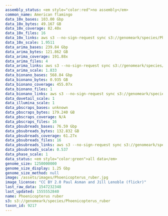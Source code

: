 ```yaml
---
assembly_status: <em style="color:red">no assembly</em>
common_name: American flamingo
data_10x_bases: 103.00 Gbp
data_10x_bytes: 49.167 GB
data_10x_coverage: 82.40x
data_10x_files: 16
data_10x_links: aws s3 --no-sign-request sync s3://genomeark/species/Phoenicopterus_ruber/bPhoRub1/genomic_data/10x/ .<br>
data_10x_scale: 1.9511
data_arima_bases: 239.84 Gbp
data_arima_bytes: 121.862 GB
data_arima_coverage: 191.88x
data_arima_files: 4
data_arima_links: aws s3 --no-sign-request sync s3://genomeark/species/Phoenicopterus_ruber/bPhoRub1/genomic_data/arima/ .<br>
data_arima_scale: 1.833
data_bionano_bases: 568.84 Gbp
data_bionano_bytes: 0.935 GB
data_bionano_coverage: 455.07x
data_bionano_files: 1
data_bionano_links: aws s3 --no-sign-request sync s3://genomeark/species/Phoenicopterus_ruber/bPhoRub1/genomic_data/bionano/ .<br>
data_dovetail_scale: 1
data_illumina_scale: 1
data_pbscraps_bases: unknown
data_pbscraps_bytes: 179.240 GB
data_pbscraps_coverage: N/A
data_pbscraps_files: 16
data_pbsubreads_bases: 76.59 Gbp
data_pbsubreads_bytes: 132.832 GB
data_pbsubreads_coverage: 61.27x
data_pbsubreads_files: 16
data_pbsubreads_links: aws s3 --no-sign-request sync s3://genomeark/species/Phoenicopterus_ruber/bPhoRub1/genomic_data/pacbio/ . --exclude "*scraps.bam*"<br>
data_pbsubreads_scale: 0.537
data_phase_scale: 1
data_status: <em style="color:green">all data</em>
genome_size: 1250000000
genome_size_display: 1.25 Gbp
genome_size_method: null
image: /assets/images/Phoenicopterus_ruber.jpg
image_license: "CC BY 2.0 Paul Asman and Jill Lenoble (flickr)"
last_raw_data: 1547232348
last_updated: 1555552840
name: Phoenicopterus ruber
s3: s3://genomeark/species/Phoenicopterus_ruber
taxon_id: 9217
---
```

